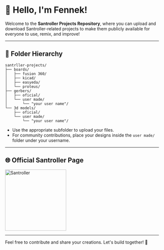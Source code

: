 # 🦊 Hello, I'm Fennek!

Welcome to the **Santroller Projects Repository**, where you can upload and download Santroller-related projects to make them publicly available for everyone to use, remix, and improve!

---

## 📁 Folder Hierarchy

```
santrller-projects/
├── boards/
│   ├── fusion 360/
│   ├── kicad/
│   ├── easyeda/
│   └── proteus/
├── gerbers/
│   ├── oficial/
│   └── user made/
│       └── "your user name"/
└── 3d models/
    ├── oficial/
    └── user made/
        └── "your user name"/
```

- Use the appropriate subfolder to upload your files.
- For community contributions, place your designs inside the `user made/` folder under your username.

---

## 🌐 Official Santroller Page

<a href="https://santroller.com">
  <img src="assets/santroller_button.png" alt="Santroller" width="200"/>
</a>

---

Feel free to contribute and share your creations. Let's build together! 🚀

